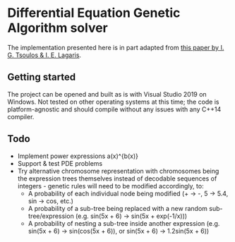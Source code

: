 
# Differential Equation Genetic Algorithm solver

The implementation presented here is in part adapted from [this paper by I. G. Tsoulos & I. E. Lagaris](http://dx.doi.org/10.1007/s10710-006-7009-y).

## Getting started

The project can be opened and built as is with Visual Studio 2019 on Windows. Not tested on other operating systems at this time; the code is platform-agnostic and should compile without any issues with any C++14 compiler.

## Todo

- Implement power expressions a(x)^{b(x)}
- Support & test PDE problems
- Try alternative chromosome representation with chromosomes being the expression trees themselves instead of decodable sequences of integers - genetic rules will need to be modified accordingly, to:
    - A probability of each individual node being modified (+ -> -, 5 -> 5.4, sin -> cos, etc.)
    - A probability of a sub-tree being replaced with a new random sub-tree/expression (e.g. sin(5x + 6) -> sin(5x + exp(-1/x)))
    - A probability of nesting a sub-tree inside another expression (e.g. sin(5x + 6) -> sin(cos(5x + 6)), or sin(5x + 6) -> 1.2sin(5x + 6))
